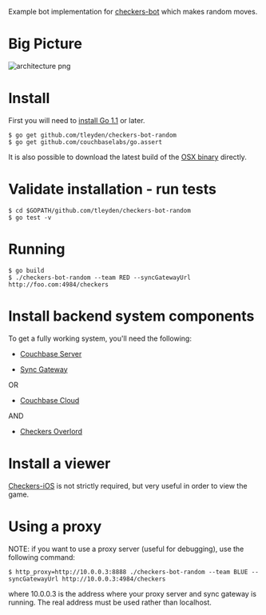 Example bot implementation for [checkers-bot](https://github.com/tleyden/checkers-bot) which makes random moves.

# Big Picture

![architecture png](http://cl.ly/image/3S0G0h2U0R2b/Screen%20Shot%202013-10-08%20at%2010.43.00%20PM.png)

# Install 

First you will need to [install Go 1.1](http://golang.org/doc/install) or later.

```
$ go get github.com/tleyden/checkers-bot-random
$ go get github.com/couchbaselabs/go.assert
```

It is also possible to download the latest build of the [OSX binary](http://cbfs-ext.hq.couchbase.com/projects/checkers-bot/checkers-bot-random.mac.gz) directly.

# Validate installation - run tests

```
$ cd $GOPATH/github.com/tleyden/checkers-bot-random
$ go test -v
```

# Running

```
$ go build
$ ./checkers-bot-random --team RED --syncGatewayUrl http://foo.com:4984/checkers
```

# Install backend system components

To get a fully working system, you'll need the following:

* [Couchbase Server](http://www.couchbase.com/download)

* [Sync Gateway](https://github.com/couchbase/sync_gateway)

OR 

* [Couchbase Cloud](http://console.couchbasecloud.com/index/)

AND

* [Checkers Overlord](https://github.com/apage43/checkers-overlord)

# Install a viewer

[Checkers-iOS](https://github.com/couchbaselabs/Checkers-iOS) is not strictly required, but very useful in order to view the game.


# Using a proxy

NOTE: if you want to use a proxy server (useful for debugging), use the following command:

```
$ http_proxy=http://10.0.0.3:8888 ./checkers-bot-random --team BLUE --syncGatewayUrl http://10.0.0.3:4984/checkers
```

where 10.0.0.3 is the address where your proxy server and sync gateway is running.  The real address must be used rather than localhost.
